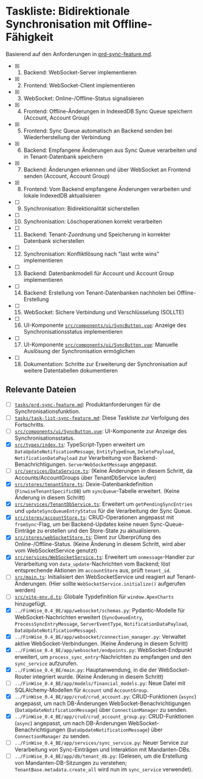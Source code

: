 # Taskliste: Bidirektionale Synchronisation mit Offline-Fähigkeit

Basierend auf den Anforderungen in [prd-sync-feature.md](tasks/prd-sync-feature.md).

- [x] 1. Backend: WebSocket-Server implementieren
- [x] 2. Frontend: WebSocket-Client implementieren
- [x] 3. WebSocket: Online-/Offline-Status signalisieren
- [x] 4. Frontend: Offline-Änderungen in IndexedDB Sync Queue speichern (Account, Account Group)
- [x] 5. Frontend: Sync Queue automatisch an Backend senden bei Wiederherstellung der Verbindung
- [x] 6. Backend: Empfangene Änderungen aus Sync Queue verarbeiten und in Tenant-Datenbank speichern
- [x] 7. Backend: Änderungen erkennen und über WebSocket an Frontend senden (Account, Account Group)
- [x] 8. Frontend: Vom Backend empfangene Änderungen verarbeiten und lokale IndexedDB aktualisieren
- [ ] 9. Synchronisation: Bidirektionalität sicherstellen
- [ ] 10. Synchronisation: Löschoperationen korrekt verarbeiten
- [ ] 11. Backend: Tenant-Zuordnung und Speicherung in korrekter Datenbank sicherstellen
- [ ] 12. Synchronisation: Konfliktlösung nach "last write wins" implementieren
- [ ] 13. Backend: Datenbankmodell für Account und Account Group implementieren
- [ ] 14. Backend: Erstellung von Tenant-Datenbanken nachholen bei Offline-Erstellung
- [ ] 15. WebSocket: Sichere Verbindung und Verschlüsselung (SOLLTE)
- [ ] 16. UI-Komponente [`src/components/ui/SyncButton.vue`](src/components/ui/SyncButton.vue): Anzeige des Synchronisationsstatus implementieren
- [ ] 17. UI-Komponente [`src/components/ui/SyncButton.vue`](src/components/ui/SyncButton.vue): Manuelle Auslösung der Synchronisation ermöglichen
- [ ] 18. Dokumentation: Schritte zur Erweiterung der Synchronisation auf weitere Datentabellen dokumentieren

## Relevante Dateien

- [ ] [`tasks/prd-sync-feature.md`](tasks/prd-sync-feature.md): Produktanforderungen für die Synchronisationsfunktion.
- [ ] [`tasks/task-list-sync-feature.md`](tasks/task-list-sync-feature.md): Diese Taskliste zur Verfolgung des Fortschritts.
- [ ] [`src/components/ui/SyncButton.vue`](src/components/ui/SyncButton.vue): UI-Komponente zur Anzeige des Synchronisationsstatus.
- [x] [`src/types/index.ts`](src/types/index.ts:1): TypeScript-Typen erweitert um `DataUpdateNotificationMessage`, `EntityTypeEnum`, `DeletePayload`, `NotificationDataPayload` zur Verarbeitung von Backend-Benachrichtigungen. `ServerWebSocketMessage` angepasst.
- [ ] [`src/services/DataService.ts`](src/services/DataService.ts:1): (Keine Änderungen in diesem Schritt, da Accounts/AccountGroups über TenantDbService laufen)
- [x] [`src/stores/tenantStore.ts`](src/stores/tenantStore.ts:1): Dexie-Datenbankdefinition (`FinwiseTenantSpecificDB`) um `syncQueue`-Tabelle erweitert. (Keine Änderung in diesem Schritt)
- [x] [`src/services/TenantDbService.ts`](src/services/TenantDbService.ts:1): Erweitert um `getPendingSyncEntries` und `updateSyncQueueEntryStatus` für die Verarbeitung der Sync Queue.
- [x] [`src/stores/accountStore.ts`](src/stores/accountStore.ts:1): CRUD-Operationen angepasst mit `fromSync`-Flag, um bei Backend-Updates keine neuen Sync-Queue-Einträge zu erstellen und den Store-State zu aktualisieren.
- [x] [`src/stores/webSocketStore.ts`](src/stores/webSocketStore.ts:1): Dient zur Überprüfung des Online-/Offline-Status. (Keine Änderung in diesem Schritt, wird aber vom WebSocketService genutzt)
- [x] [`src/services/WebSocketService.ts`](src/services/WebSocketService.ts:1): Erweitert um `onmessage`-Handler zur Verarbeitung von `data_update`-Nachrichten vom Backend; löst entsprechende Aktionen im `accountStore` aus, prüft `tenant_id`.
- [ ] [`src/main.ts`](src/main.ts:1): Initialisiert den WebSocketService und reagiert auf Tenant-Änderungen. (Hier sollte `WebSocketService.initialize()` aufgerufen werden)
- [ ] [`src/vite-env.d.ts`](src/vite-env.d.ts): Globale Typdefinition für `window.ApexCharts` hinzugefügt.
- [x] `../FinWise_0.4_BE/app/websocket/schemas.py`: Pydantic-Modelle für WebSocket-Nachrichten erweitert (`SyncQueueEntry`, `ProcessSyncEntryMessage`, `ServerEventType`, `NotificationDataPayload`, `DataUpdateNotificationMessage`).
- [x] `../FinWise_0.4_BE/app/websocket/connection_manager.py`: Verwaltet aktive WebSocket-Verbindungen. (Keine Änderung in diesem Schritt)
- [x] `../FinWise_0.4_BE/app/websocket/endpoints.py`: WebSocket-Endpunkt erweitert, um `process_sync_entry`-Nachrichten zu empfangen und den `sync_service` aufzurufen.
- [x] `../FinWise_0.4_BE/main.py`: Hauptanwendung, in die der WebSocket-Router integriert wurde. (Keine Änderung in diesem Schritt)
- [ ] `../FinWise_0.4_BE/app/models/financial_models.py`: Neue Datei mit SQLAlchemy-Modellen für `Account` und `AccountGroup`.
- [x] `../FinWise_0.4_BE/app/crud/crud_account.py`: CRUD-Funktionen (`async`) angepasst, um nach DB-Änderungen WebSocket-Benachrichtigungen (`DataUpdateNotificationMessage`) über `ConnectionManager` zu senden.
- [x] `../FinWise_0.4_BE/app/crud/crud_account_group.py`: CRUD-Funktionen (`async`) angepasst, um nach DB-Änderungen WebSocket-Benachrichtigungen (`DataUpdateNotificationMessage`) über `ConnectionManager` zu senden.
- [ ] `../FinWise_0.4_BE/app/services/sync_service.py`: Neuer Service zur Verarbeitung von Sync-Einträgen und Interaktion mit Mandanten-DBs.
- [ ] `../FinWise_0.4_BE/app/db/tenant_db.py`: (Gelesen, um die Erstellung von Mandanten-DB-Sitzungen zu verstehen; `TenantBase.metadata.create_all` wird nun im `sync_service` verwendet).
